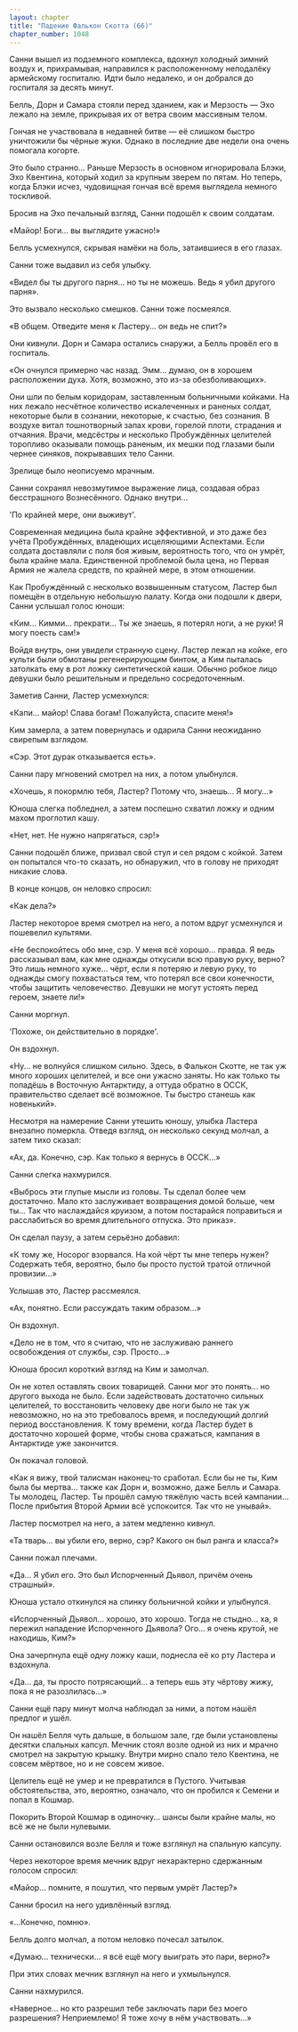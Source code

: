 ```yaml
---
layout: chapter
title: "Падение Фалькон Скотта (66)"
chapter_number: 1048
---
```


Санни вышел из подземного комплекса, вдохнул холодный зимний воздух и, прихрамывая, направился к расположенному неподалёку армейскому госпиталю. Идти было недалеко, и он добрался до госпиталя за десять минут.

Белль, Дорн и Самара стояли перед зданием, как и Мерзость — Эхо лежало на земле, прикрывая их от ветра своим массивным телом.

Гончая не участвовала в недавней битве — её слишком быстро уничтожили бы чёрные жуки. Однако в последние две недели она очень помогала когорте.

Это было странно... Раньше Мерзость в основном игнорировала Блэки, Эхо Квентина, который ходил за крупным зверем по пятам. Но теперь, когда Блэки исчез, чудовищная гончая всё время выглядела немного тоскливой.

Бросив на Эхо печальный взгляд, Санни подошёл к своим солдатам.

«Майор! Боги... вы выглядите ужасно!»

Белль усмехнулся, скрывая намёки на боль, затаившиеся в его глазах.

Санни тоже выдавил из себя улыбку.

«Видел бы ты другого парня... но ты не можешь. Ведь я убил другого парня».

Это вызвало несколько смешков. Санни тоже посмеялся.

«В общем. Отведите меня к Ластеру... он ведь не спит?»

Они кивнули. Дорн и Самара остались снаружи, а Белль провёл его в госпиталь.

«Он очнулся примерно час назад. Эмм... думаю, он в хорошем расположении духа. Хотя, возможно, это из-за обезболивающих».

Они шли по белым коридорам, заставленным больничными койками. На них лежало несчётное количество искалеченных и раненых солдат, некоторые были в сознании, некоторые, к счастью, без сознания. В воздухе витал тошнотворный запах крови, горелой плоти, страдания и отчаяния. Врачи, медсёстры и несколько Пробуждённых целителей торопливо оказывали помощь раненым, их мешки под глазами были чернее синяков, покрывавших тело Санни.

Зрелище было неописуемо мрачным.

Санни сохранял невозмутимое выражение лица, создавая образ бесстрашного Вознесённого. Однако внутри...

'По крайней мере, они выживут'.

Современная медицина была крайне эффективной, и это даже без учёта Пробуждённых, владеющих исцеляющими Аспектами. Если солдата доставляли с поля боя живым, вероятность того, что он умрёт, была крайне мала. Единственной проблемой была цена, но Первая Армия не жалела средств, по крайней мере, в этом отношении.

Как Пробуждённый с несколько возвышенным статусом, Ластер был помещён в отдельную небольшую палату. Когда они подошли к двери, Санни услышал голос юноши:

«Ким... Кимми... прекрати... Ты же знаешь, я потерял ноги, а не руки! Я могу поесть сам!»

Войдя внутрь, они увидели странную сцену. Ластер лежал на койке, его культи были обмотаны регенерирующим бинтом, а Ким пыталась затолкать ему в рот ложку синтетической каши. Обычно робкое лицо девушки было решительным и предельно сосредоточенным.

Заметив Санни, Ластер усмехнулся:

«Капи... майор! Слава богам! Пожалуйста, спасите меня!»

Ким замерла, а затем повернулась и одарила Санни неожиданно свирепым взглядом.

«Сэр. Этот дурак отказывается есть».

Санни пару мгновений смотрел на них, а потом улыбнулся.

«Хочешь, я покормлю тебя, Ластер? Потому что, знаешь... Я могу...»

Юноша слегка побледнел, а затем поспешно схватил ложку и одним махом проглотил кашу.

«Нет, нет. Не нужно напрягаться, сэр!»

Санни подошёл ближе, призвал свой стул и сел рядом с койкой. Затем он попытался что-то сказать, но обнаружил, что в голову не приходят никакие слова.

В конце концов, он неловко спросил:

«Как дела?»

Ластер некоторое время смотрел на него, а потом вдруг усмехнулся и пошевелил культями.

«Не беспокойтесь обо мне, сэр. У меня всё хорошо... правда. Я ведь рассказывал вам, как мне однажды откусили всю правую руку, верно? Это лишь немного хуже... чёрт, если я потеряю и левую руку, то однажды смогу похвастаться тем, что потерял все свои конечности, чтобы защитить человечество. Девушки не могут устоять перед героем, знаете ли!»

Санни моргнул.

'Похоже, он действительно в порядке'.

Он вздохнул.

«Ну... не волнуйся слишком сильно. Здесь, в Фалькон Скотте, не так уж много хороших целителей, и все они ужасно заняты. Но как только ты попадёшь в Восточную Антарктиду, а оттуда обратно в ОССК, правительство сделает всё возможное. Ты быстро станешь как новенький».

Несмотря на намерение Санни утешить юношу, улыбка Ластера внезапно померкла. Отведя взгляд, он несколько секунд молчал, а затем тихо сказал:

«Ах, да. Конечно, сэр. Как только я вернусь в ОССК...»

Санни слегка нахмурился.

«Выбрось эти глупые мысли из головы. Ты сделал более чем достаточно. Мало кто заслуживает возвращения домой больше, чем ты... Так что наслаждайся круизом, а потом постарайся поправиться и расслабиться во время длительного отпуска. Это приказ».

Он сделал паузу, а затем серьёзно добавил:

«К тому же, Носорог взорвался. На кой чёрт ты мне теперь нужен? Содержать тебя, вероятно, было бы просто пустой тратой отличной провизии...»

Услышав это, Ластер рассмеялся.

«Ах, понятно. Если рассуждать таким образом...»

Он вздохнул.

«Дело не в том, что я считаю, что не заслуживаю раннего освобождения от службы, сэр. Просто...»

Юноша бросил короткий взгляд на Ким и замолчал.

Он не хотел оставлять своих товарищей. Санни мог это понять... но другого выхода не было. Если задействовать достаточно сильных целителей, то восстановить человеку две ноги было не так уж невозможно, но на это требовалось время, и последующий долгий период восстановления. К тому времени, когда Ластер будет в достаточно хорошей форме, чтобы снова сражаться, кампания в Антарктиде уже закончится.

Он покачал головой.

«Как я вижу, твой талисман наконец-то сработал. Если бы не ты, Ким была бы мертва... также как Дорн и, возможно, даже Белль и Самара. Ты молодец, Ластер. Ты прошёл самую тяжёлую часть всей кампании... После прибытия Второй Армии всё успокоится. Так что не унывай».

Ластер посмотрел на него, а затем медленно кивнул.

«Та тварь... вы убили его, верно, сэр? Какого он был ранга и класса?»

Санни пожал плечами.

«Да... Я убил его. Это был Испорченный Дьявол, причём очень страшный».

Юноша устало откинулся на спинку больничной койки и улыбнулся.

«Испорченный Дьявол... хорошо, это хорошо. Тогда не стыдно... ха, я пережил нападение Испорченного Дьявола? Ого... я очень крутой, не находишь, Ким?»

Она зачерпнула ещё одну ложку каши, поднесла её ко рту Ластера и вздохнула.

«Да... да, ты просто потрясающий... а теперь ешь эту чёртову жижу, пока я не разозлилась...»

Санни ещё пару минут молча наблюдал за ними, а потом нашёл предлог и ушёл.

Он нашёл Белля чуть дальше, в большом зале, где были установлены десятки спальных капсул. Мечник стоял возле одной из них и мрачно смотрел на закрытую крышку. Внутри мирно спало тело Квентина, не совсем мёртвое, но и не совсем живое.

Целитель ещё не умер и не превратился в Пустого. Учитывая обстоятельства, это, вероятно, означало, что он пробился к Семени и попал в Кошмар.

Покорить Второй Кошмар в одиночку... шансы были крайне малы, но всё же не были нулевыми.

Санни остановился возле Белля и тоже взглянул на спальную капсулу.

Через некоторое время мечник вдруг нехарактерно сдержанным голосом спросил:

«Майор... помните, я пошутил, что первым умрёт Ластер?»

Санни бросил на него удивлённый взгляд.

«...Конечно, помню».

Белль долго молчал, а потом неловко почесал затылок.

«Думаю... технически... я всё ещё могу выиграть это пари, верно?»

При этих словах мечник взглянул на него и ухмыльнулся.

Санни нахмурился.

«Наверное... но кто разрешил тебе заключать пари без моего разрешения? Неприемлемо! Я тоже хочу в нём участвовать...»